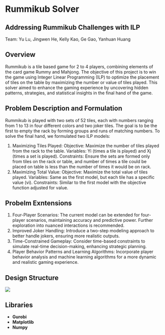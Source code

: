 # Rummikub Solver

## Addressing Rummikub Challenges with ILP

Team: Yu Lu, Jingwen He, Kelly Kao, Ge Gao, Yanhuan Huang

## Overview

Rummikub is a tile based game for 2 to 4 players, combining elements of the card game Rummy and Mahjong. The objective of this project is to win the game using Integer Linear Programming (ILP) to optimize the placement of tiles on the table by maximizing the number or value of tiles played. This solver aimed to enhance the gaming experience by uncovering hidden patterns, strategies, and statistical insights in the final hand of the game.

## Problem Description and Formulation

Rummikub is played with two sets of 52 tiles, each with numbers ranging from 1 to 13 in four different colors and two joker tiles. The goal is to be the first to empty the rack by forming groups and runs of matching numbers. To solve the final hand, we formulated two ILP models:

1. Maximizing Tiles Played:
   Objective: Maximize the number of tiles played from the rack to the table.
   Variables: Yi (times a tile is played) and Xj (times a set is played).
   Constraints: Ensure the sets are formed only from tiles on the rack or table, and number of times a tile could be placed on table is less than the number of times it would be on rack.
2. Maximizing Total Value:
   Objective: Maximize the total value of tiles played.
   Variables: Same as the first model, but each tile has a specific value (vi).
   Constraints: Similar to the first model with the objective function adjusted for value.

## Probelm Exntensions

1. Four-Player Scenarios:
   The current model can be extended for four-player scenarios, maintaining accuracy and predictive power. Further exploration into nuanced interactions is recommended.
2. Improved Joker Handling:
   Introduce a two-step modeling approach to better handle jokers, ensuring more realistic outputs.
3. Time-Constrained Gameplay:
   Consider time-based constraints to simulate real-time decision-making, enhancing strategic planning.
4. Player Behavior Patterns and Learning Algorithms:
   Incorporate player behavior analysis and machine learning algorithms for a more dynamic and realistic gaming experience.

## Design Structure

<img src="image/design_structure.png">

## Libraries

- **Gurobi**
- **Matplotlib**
- **Numpy**
